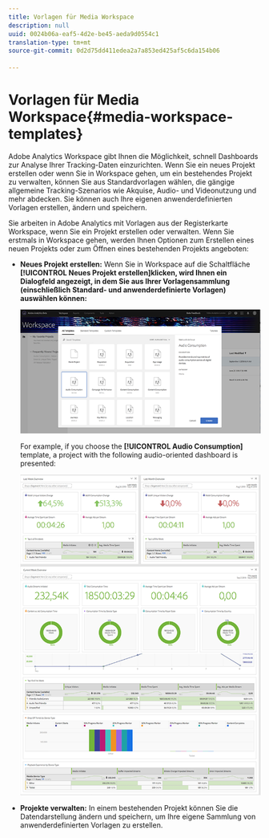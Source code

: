 ```yaml
---
title: Vorlagen für Media Workspace
description: null
uuid: 0024b06a-eaf5-4d2e-be45-aeda9d0554c1
translation-type: tm+mt
source-git-commit: 0d2d75dd411edea2a7a853ed425af5c6da154b06

---
```



# Vorlagen für Media Workspace{#media-workspace-templates}

Adobe Analytics Workspace gibt Ihnen die Möglichkeit, schnell Dashboards zur Analyse Ihrer Tracking-Daten einzurichten. Wenn Sie ein neues Projekt erstellen oder wenn Sie in Workspace gehen, um ein bestehendes Projekt zu verwalten, können Sie aus Standardvorlagen wählen, die gängige allgemeine Tracking-Szenarios wie Akquise, Audio- und Videonutzung und mehr abdecken. Sie können auch Ihre eigenen anwenderdefinierten Vorlagen erstellen, ändern und speichern.

Sie arbeiten in Adobe Analytics mit Vorlagen aus der Registerkarte Workspace, wenn Sie ein Projekt erstellen oder verwalten. Wenn Sie erstmals in Workspace gehen, werden Ihnen Optionen zum Erstellen eines neuen Projekts oder zum Öffnen eines bestehenden Projekts angeboten:

* **Neues Projekt erstellen:** Wenn Sie in Workspace auf die Schaltfläche **[!UICONTROL Neues Projekt erstellen]klicken, wird Ihnen ein Dialogfeld angezeigt, in dem Sie aus Ihrer Vorlagensammlung (einschließlich Standard- und anwenderdefinierte Vorlagen) auswählen können:**

   ![](assets/all-templates-audio.png)

   For example, if you choose the **[!UICONTROL Audio Consumption]** template, a project with the following audio-oriented dashboard is presented:

   ![](assets/aa-workspace.png)

* **Projekte verwalten:** In einem bestehenden Projekt können Sie die Datendarstellung ändern und speichern, um Ihre eigene Sammlung von anwenderdefinierten Vorlagen zu erstellen.

